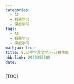 ```yaml
---
categories:
  - AI
  - 机器学习
  - 深度学习
tags:
  - AI
  - 机器学习
  - 深度学习
mathjax: true
title: 9.动手学深度学习-计算性能
abbrlink: 2929352505
date:
---
```


[TOC]

<!--more-->